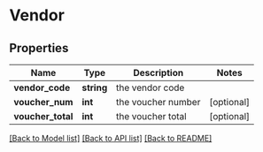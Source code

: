 # Vendor

## Properties
Name | Type | Description | Notes
------------ | ------------- | ------------- | -------------
**vendor_code** | **string** | the vendor code | 
**voucher_num** | **int** | the voucher number | [optional] 
**voucher_total** | **int** | the voucher total | [optional] 

[[Back to Model list]](../README.md#documentation-for-models) [[Back to API list]](../README.md#documentation-for-api-endpoints) [[Back to README]](../README.md)


